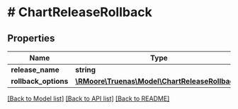 # # ChartReleaseRollback

## Properties

Name | Type | Description | Notes
------------ | ------------- | ------------- | -------------
**release_name** | **string** |  | [optional]
**rollback_options** | [**\RMoore\Truenas\Model\ChartReleaseRollback1**](ChartReleaseRollback1.md) |  | [optional]

[[Back to Model list]](../../README.md#models) [[Back to API list]](../../README.md#endpoints) [[Back to README]](../../README.md)
